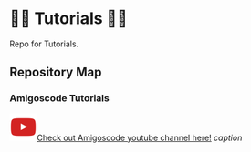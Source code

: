 # 🐱‍💻 Tutorials 🐱‍💻
 Repo for Tutorials.

## Repository Map

### Amigoscode Tutorials
 ![Amigoscode Youtube Channel](https://github.com/joaodrduarte/Tutorials/blob/main/Repo%20Media/youtube.png)[Check out Amigoscode youtube channel here!](https://www.youtube.com/c/amigoscode)
*caption*
